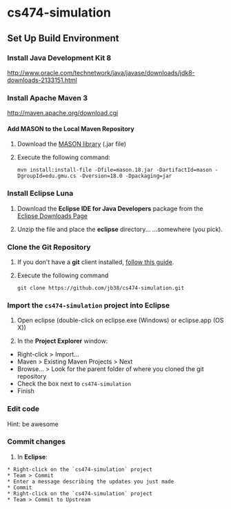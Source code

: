 # cs474-simulation

## Set Up Build Environment

### Install Java Development Kit 8

http://www.oracle.com/technetwork/java/javase/downloads/jdk8-downloads-2133151.html

### Install Apache Maven 3

http://maven.apache.org/download.cgi

#### Add MASON to the Local Maven Repository

 1. Download the [MASON library](http://cs.gmu.edu/~eclab/projects/mason/mason.18.jar) (.jar file)

 1. Execute the following command:

        mvn install:install-file -Dfile=mason.18.jar -DartifactId=mason -DgroupId=edu.gmu.cs -Dversion=18.0 -Dpackaging=jar

### Install Eclipse Luna

 1. Download the **Eclipse IDE for Java Developers** package from the [Eclipse Downloads Page](http://www.eclipse.org/downloads)

 1. Unzip the file and place the **eclipse** directory... ...somewhere (you pick).

### Clone the Git Repository

 1. If you don't have a **git** client installed, [follow this guide](https://help.github.com/articles/set-up-git/#setting-up-git).

 1. Execute the following command

        git clone https://github.com/jb38/cs474-simulation.git

### Import the `cs474-simulation` project into Eclipse

 1. Open eclipse (double-click on eclipse.exe (Windows) or eclipse.app (OS X))

 1. In the **Project Explorer** window:

   * Right-click > Import...
   * Maven > Existing Maven Projects > Next
   * Browse... > Look for the parent folder of where you cloned the git repository
   * Check the box next to `cs474-simulation`
   * Finish

### Edit code

  Hint: be awesome

### Commit changes

  1. In **Eclipse**:

    * Right-click on the `cs474-simulation` project
    * Team > Commit
    * Enter a message describing the updates you just made
    * Commit
    * Right-click on the `cs474-simulation` project
    * Team > Commit to Upstream
